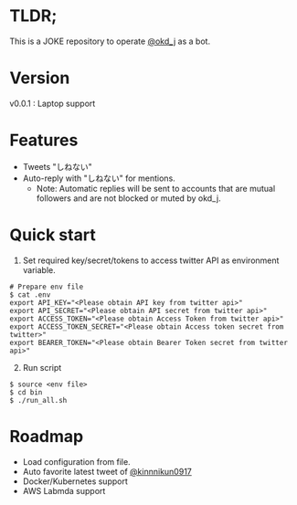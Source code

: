 # TLDR;
This is a JOKE repository to operate [@okd_j](https://twitter.com/okd_j) as a bot.

# Version
v0.0.1 : Laptop support

# Features
* Tweets "しねない"
* Auto-reply with "しねない" for mentions.
  * Note: Automatic replies will be sent to accounts that are mutual followers and are not blocked or muted by okd_j.

# Quick start
1. Set required key/secret/tokens to access twitter API as environment variable.
```
# Prepare env file
$ cat .env
export API_KEY="<Please obtain API key from twitter api>"
export API_SECRET="<Please obtain API secret from twitter api>"
export ACCESS_TOKEN="<Please obtain Access Token from twitter api>"
export ACCESS_TOKEN_SECRET="<Please obtain Access token secret from twitter>"
export BEARER_TOKEN="<Please obtain Bearer Token secret from twitter api>"

```

2. Run script
```
$ source <env file>
$ cd bin
$ ./run_all.sh
```

# Roadmap
* Load configuration from file.
* Auto favorite latest tweet of [@kinnnikun0917](https://twitter.com/kinnikun0917)
* Docker/Kubernetes support
* AWS Labmda support
